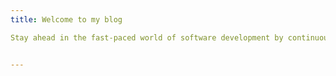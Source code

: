 ```yaml
---
title: Welcome to my blog

Stay ahead in the fast-paced world of software development by continuously learning and adapting to new technologies. Collaboration and communication skills are just as important as coding skills in delivering successful software projects."


---
```



